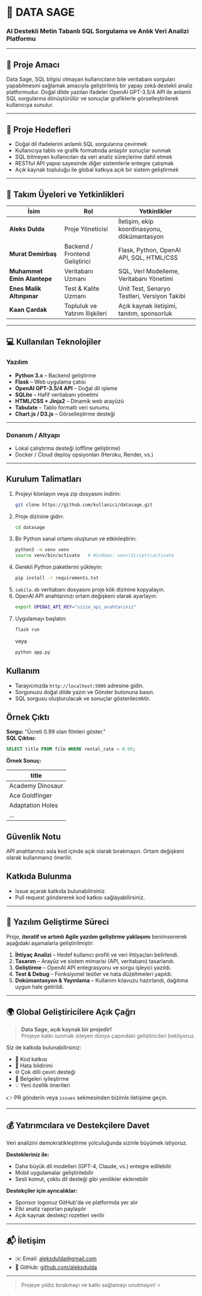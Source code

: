 # 🧠 DATA SAGE  
### AI Destekli Metin Tabanlı SQL Sorgulama ve Anlık Veri Analizi Platformu

---

## 🎯 Proje Amacı

Data Sage, SQL bilgisi olmayan kullanıcıların bile veritabanı sorguları yapabilmesini sağlamak amacıyla geliştirilmiş bir yapay zekâ destekli analiz platformudur. Doğal dilde yazılan ifadeler OpenAI GPT-3.5/4 API ile anlamlı SQL sorgularına dönüştürülür ve sonuçlar grafiklerle görselleştirilerek kullanıcıya sunulur.

---

## 📌 Proje Hedefleri

- Doğal dil ifadelerini anlamlı SQL sorgularına çevirmek  
- Kullanıcıya tablo ve grafik formatında anlaşılır sonuçlar sunmak  
- SQL bilmeyen kullanıcıları da veri analiz süreçlerine dahil etmek  
- RESTful API yapısı sayesinde diğer sistemlerle entegre çalışmak  
- Açık kaynak topluluğu ile global katkıya açık bir sistem geliştirmek  

---

## 👥 Takım Üyeleri ve Yetkinlikleri

| İsim                   | Rol                         | Yetkinlikler                                              |
|------------------------|------------------------------|------------------------------------------------------------|
| **Aleks Dulda**        | Proje Yöneticisi             | İletişim, ekip koordinasyonu, dökümantasyon                |
| **Murat Demirbaş**     | Backend / Frontend Geliştirici| Flask, Python, OpenAI API, SQL, HTML/CSS                  |
| **Muhammet Emin Alantepe** | Veritabanı Uzmanı         | SQL, Veri Modelleme, Veritabanı Yönetimi                  |
| **Enes Malik Altınpınar**| Test & Kalite Uzmanı       | Unit Test, Senaryo Testleri, Versiyon Takibi              |
| **Kaan Çardak**        | Topluluk ve Yatırım İlişkileri | Açık kaynak iletişimi, tanıtım, sponsorluk                |

---

## 💻 Kullanılan Teknolojiler

### Yazılım

- **Python 3.x** – Backend geliştirme  
- **Flask** – Web uygulama çatısı  
- **OpenAI GPT-3.5/4 API** – Doğal dil işleme  
- **SQLite** – Hafif veritabanı yönetimi  
- **HTML/CSS + Jinja2** – Dinamik web arayüzü  
- **Tabulate** – Tablo formatlı veri sunumu  
- **Chart.js / D3.js** – Görselleştirme desteği

---

### Donanım / Altyapı

- Lokal çalıştırma desteği (offline geliştirme)  
- Docker / Cloud deploy opsiyonları (Heroku, Render, vs.)

---
## Kurulum Talimatları

1. Projeyi klonlayın veya zip dosyasını indirin:  
   ```bash
   git clone https://github.com/kullanici/datasage.git
   ```  
2. Proje dizinine gidin:  
   ```bash
   cd datasage
   ```  
3. Bir Python sanal ortamı oluşturun ve etkinleştirin:  
   ```bash
   python3 -m venv venv
   source venv/bin/activate   # Windows: venv\Scripts\activate
   ```  
4. Gerekli Python paketlerini yükleyin:  
   ```bash
   pip install -r requirements.txt
   ```  
5. `sakila.db` veritabanı dosyasını proje kök dizinine kopyalayın.  
6. OpenAI API anahtarınızı ortam değişkeni olarak ayarlayın:  
   ```bash
   export OPENAI_API_KEY="sizin_api_anahtarınız"
   ```  
7. Uygulamayı başlatın:  
   ```bash
   flask run
   ```  
   veya  
   ```bash
   python app.py
   ```  

## Kullanım

- Tarayıcınızda `http://localhost:5000` adresine gidin.  
- Sorgunuzu doğal dilde yazın ve Gönder butonuna basın.  
- SQL sorgusu oluşturulacak ve sonuçlar gösterilecektir.

## Örnek Çıktı

**Sorgu:** "Ücreti 0.99 olan filmleri göster."  
**SQL Çıktısı:**
```sql
SELECT title FROM film WHERE rental_rate = 0.99;
```

**Örnek Sonuç:**

| title             |
|-------------------|
| Academy Dinosaur  |
| Ace Goldfinger    |
| Adaptation Holes  |
| ...               |

## Güvenlik Notu

API anahtarınızı asla kod içinde açık olarak bırakmayın. Ortam değişkeni olarak kullanmanız önerilir.

## Katkıda Bulunma

- Issue açarak katkıda bulunabilirsiniz.  
- Pull request göndererek kod katkısı sağlayabilirsiniz.

---

## 🔧 Yazılım Geliştirme Süreci

Proje, **iteratif ve artımlı Agile yazılım geliştirme yaklaşımı** benimsenerek aşağıdaki aşamalarla geliştirilmiştir:

1. **İhtiyaç Analizi** – Hedef kullanıcı profili ve veri ihtiyaçları belirlendi.  
2. **Tasarım** – Arayüz ve sistem mimarisi (API, veritabanı) tasarlandı.  
3. **Geliştirme** – OpenAI API entegrasyonu ve sorgu işleyici yazıldı.  
4. **Test & Debug** – Fonksiyonel testler ve hata düzeltmeleri yapıldı.  
5. **Dokümantasyon & Yayınlama** – Kullanım kılavuzu hazırlandı, dağıtıma uygun hale getirildi.

---

## 🌍 Global Geliştiricilere Açık Çağrı

> **Data Sage, açık kaynak bir projedir!**  
Projeye katkı sunmak isteyen dünya çapındaki geliştiricileri bekliyoruz.

Siz de katkıda bulunabilirsiniz:

- 🧩 Kod katkısı
- 🐞 Hata bildirimi
- 🌐 Çok dilli çeviri desteği
- 📖 Belgeleri iyileştirme
- 💡 Yeni özellik önerileri

👉 PR gönderin veya `issues` sekmesinden bizimle iletişime geçin.

---

## 💰 Yatırımcılara ve Destekçilere Davet

Veri analizini demokratikleştirme yolculuğunda sizinle büyümek istiyoruz.

**Destekleriniz ile:**

- Daha büyük dil modelleri (GPT-4, Claude, vs.) entegre edilebilir  
- Mobil uygulamalar geliştirilebilir  
- Sesli komut, çoklu dil desteği gibi yenilikler eklenebilir  

**Destekçiler için ayrıcalıklar:**

- Sponsor logonuz GitHub'da ve platformda yer alır  
- Etki analiz raporları paylaşılır  
- Açık kaynak destekçi rozetleri verilir  

---

## 📬 İletişim

- ✉️ Email: aleksdulda@gmail.com
- 🔗 GitHub: [github.com/aleksdulda](https://github.com/aleksdulda)  

---

> Projeye yıldız bırakmayı ve katkı sağlamayı unutmayın! ⭐  
